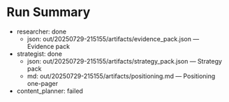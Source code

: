 # Run Summary

- researcher: done
  - json: out/20250729-215155/artifacts/evidence_pack.json — Evidence pack
- strategist: done
  - json: out/20250729-215155/artifacts/strategy_pack.json — Strategy pack
  - md: out/20250729-215155/artifacts/positioning.md — Positioning one-pager
- content_planner: failed
